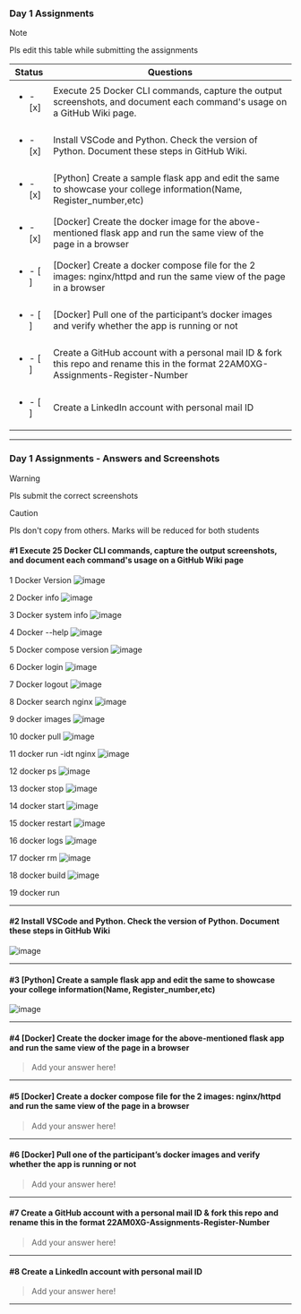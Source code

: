 ### Day 1 Assignments

> [!NOTE]
> Pls edit this table while submitting the assignments

| Status         | Questions     | 
|----------------|---------------|
| <ul><li>- [x] </li></ul> | Execute 25 Docker CLI commands, capture the output screenshots, and document each command's usage on a GitHub Wiki page. |
| <ul><li>- [x] </li></ul> | Install VSCode and Python. Check the version of Python. Document these steps in GitHub Wiki. |
| <ul><li>- [x] </li></ul> | [Python] Create a sample flask app and edit the same to showcase your college information(Name, Register_number,etc) |
| <ul><li>- [x] </li></ul> | [Docker] Create the docker image for the above-mentioned flask app and run the same view of the page in a browser |
| <ul><li>- [ ] </li></ul> | [Docker] Create a docker compose file for the 2 images: nginx/httpd and run the same view of the page in a browser |
| <ul><li>- [ ] </li></ul> | [Docker] Pull one of the participant’s docker images and verify whether the app is running or not  |
| <ul><li>- [ ] </li></ul> | Create a GitHub account with a personal mail ID & fork this repo and rename this in the format 22AM0XG-Assignments-Register-Number  |
| <ul><li>- [ ] </li></ul> | Create a LinkedIn account with personal mail ID  |

***

### Day 1 Assignments - Answers and Screenshots

> [!WARNING]
> Pls submit the correct screenshots

> [!CAUTION]
> Pls don't copy from others. Marks will be reduced for both students

#### #1 Execute 25 Docker CLI commands, capture the output screenshots, and document each command's usage on a GitHub Wiki page
1 Docker Version
![image](https://github.com/user-attachments/assets/e04731bc-fded-4c23-a424-1c8bcd4e5fdb)

2 Docker info
![image](https://github.com/user-attachments/assets/bae5eab9-a65a-493d-8c8c-bcc4b24b4f36)

3 Docker system info
![image](https://github.com/user-attachments/assets/0287f194-e423-4b7a-8118-3ab09294c2b9)

4 Docker --help
![image](https://github.com/user-attachments/assets/5a0378ac-d54e-492a-b55a-02f2e74b7764)

5 Docker compose version
![image](https://github.com/user-attachments/assets/5050c049-3552-4448-b466-e7a72d600509)

6 Docker login
![image](https://github.com/user-attachments/assets/2fca7cfa-f1cd-4abb-9372-b264098b2949)

7 Docker logout
![image](https://github.com/user-attachments/assets/805a9240-6ff7-4601-9530-a4dea4f2134f)

8 Docker search nginx
![image](https://github.com/user-attachments/assets/3ec3f6b0-e658-4e41-b93c-89c66f710213)

9 docker images
![image](https://github.com/user-attachments/assets/c283178a-d476-416c-9790-ca081c4ab299)

10 docker pull
![image](https://github.com/user-attachments/assets/ca51cc93-4fea-4e08-badd-b3d186929da0)

11 docker run -idt nginx
![image](https://github.com/user-attachments/assets/d42cf019-4e25-414a-8fa4-a89e57f08b54)

12 docker ps
![image](https://github.com/user-attachments/assets/11fe44a7-c321-4dd4-ba46-0e9083d5177e)

13 docker stop
![image](https://github.com/user-attachments/assets/3a2e7447-a48f-46d7-8c77-bbfa81ceadff)

14 docker start
![image](https://github.com/user-attachments/assets/d117ee80-3e93-405e-b0bd-b0aea2605077)

15 docker restart
![image](https://github.com/user-attachments/assets/b0622bcd-c1e5-489e-8e32-8b350ce03250)

16 docker logs
![image](https://github.com/user-attachments/assets/382ee1ca-e1fb-4e18-aa91-85c8203ee088)

17 docker rm 
![image](https://github.com/user-attachments/assets/d7ef86e9-c346-4e73-aa35-5df8da4c21c9)

18 docker build
![image](https://github.com/user-attachments/assets/b1006872-fe51-4864-98d1-87cb87c67294)

19 docker run



***

#### #2 Install VSCode and Python. Check the version of Python. Document these steps in GitHub Wiki
![image](https://github.com/user-attachments/assets/cb1937fb-8978-4ad0-be68-e7c29b8c3821)


***

#### #3 [Python] Create a sample flask app and edit the same to showcase your college information(Name, Register_number,etc)
![image](https://github.com/user-attachments/assets/fb65815f-e064-4d1c-9011-cd7e13ed2c3e)


***

#### #4 [Docker] Create the docker image for the above-mentioned flask app and run the same view of the page in a browser
> Add your answer here!

***

#### #5 [Docker] Create a docker compose file for the 2 images: nginx/httpd and run the same view of the page in a browser
> Add your answer here!

***

#### #6 [Docker] Pull one of the participant’s docker images and verify whether the app is running or not
> Add your answer here!

***

#### #7 Create a GitHub account with a personal mail ID & fork this repo and rename this in the format 22AM0XG-Assignments-Register-Number
> Add your answer here!

***

#### #8 Create a LinkedIn account with personal mail ID
> Add your answer here!

***
